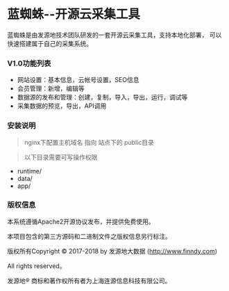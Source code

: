 # 蓝蜘蛛--开源云采集工具

蓝蜘蛛是由发源地技术团队研发的一套开源云采集工具，支持本地化部署， 可以快速搭建属于自己的采集系统。

### V1.0功能列表
- 网站设置：基本信息，云帐号设置，SEO信息
- 会员管理：新增，编辑等
- 数据源的发布和管理：创建，复制，导入，导出，运行，调试等
- 采集数据的预览，导出，API调用

### 安装说明
>nginx下配置主机域名 指向 站点下的 public目录

>以下目录需要可写操作权限

- runtime/
- data/
- app/


### 版权信息

本系统遵循Apache2开源协议发布，并提供免费使用。

本项目包含的第三方源码和二进制文件之版权信息另行标注。

版权所有Copyright © 2017-2018 by 发源地大数据 (http://www.finndy.com)

All rights reserved。

发源地® 商标和著作权所有者为上海连源信息科技有限公司。